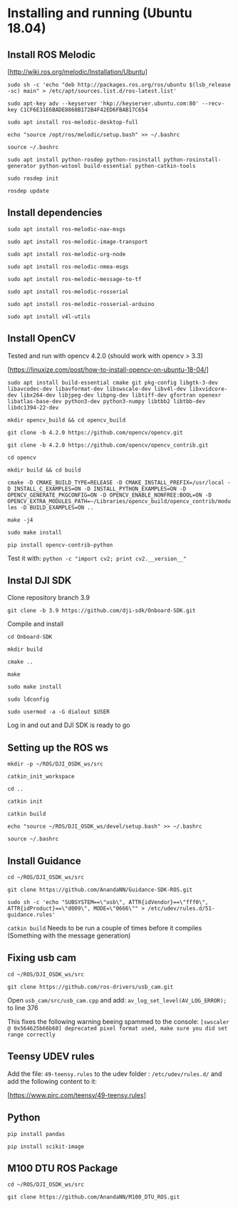 # Installing and running (Ubuntu 18.04)

## Install ROS Melodic
[http://wiki.ros.org/melodic/Installation/Ubuntu]

`sudo sh -c 'echo "deb http://packages.ros.org/ros/ubuntu $(lsb_release -sc) main" > /etc/apt/sources.list.d/ros-latest.list'`

`sudo apt-key adv --keyserver 'hkp://keyserver.ubuntu.com:80' --recv-key C1CF6E31E6BADE8868B172B4F42ED6FBAB17C654`

`sudo apt install ros-melodic-desktop-full`

`echo "source /opt/ros/melodic/setup.bash" >> ~/.bashrc`

`source ~/.bashrc`

`sudo apt install python-rosdep python-rosinstall python-rosinstall-generator python-wstool build-essential python-catkin-tools`

`sudo rosdep init`

`rosdep update`


## Install dependencies

`sudo apt install ros-melodic-nav-msgs`

`sudo apt install ros-melodic-image-transport`

`sudo apt install ros-melodic-urg-node`

`sudo apt install ros-melodic-nmea-msgs`

`sudo apt install ros-melodic-message-to-tf`

`sudo apt install ros-melodic-rosserial`

`sudo apt install ros-melodic-rosserial-arduino`

`sudo apt install v4l-utils`

## Install OpenCV

Tested and run with opencv 4.2.0 (should work with opencv > 3.3)

[https://linuxize.com/post/how-to-install-opencv-on-ubuntu-18-04/]

`sudo apt install build-essential cmake git pkg-config libgtk-3-dev libavcodec-dev libavformat-dev libswscale-dev libv4l-dev libxvidcore-dev libx264-dev libjpeg-dev libpng-dev libtiff-dev gfortran openexr libatlas-base-dev python3-dev python3-numpy libtbb2 libtbb-dev libdc1394-22-dev`

`mkdir opencv_build && cd opencv_build`

`git clone -b 4.2.0 https://github.com/opencv/opencv.git`

`git clone -b 4.2.0 https://github.com/opencv/opencv_contrib.git`

`cd opencv`

`mkdir build && cd build`

`cmake -D CMAKE_BUILD_TYPE=RELEASE -D CMAKE_INSTALL_PREFIX=/usr/local -D INSTALL_C_EXAMPLES=ON -D INSTALL_PYTHON_EXAMPLES=ON -D OPENCV_GENERATE_PKGCONFIG=ON -D OPENCV_ENABLE_NONFREE:BOOL=ON -D OPENCV_EXTRA_MODULES_PATH=~/Libraries/opencv_build/opencv_contrib/modules -D BUILD_EXAMPLES=ON ..`

`make -j4`

`sudo make install`

`pip install opencv-contrib-python`

Test it with: `python -c "import cv2; print cv2.__version__"`

## Instal DJI SDK

Clone repository branch 3.9

`git clone -b 3.9 https://github.com/dji-sdk/Onboard-SDK.git`

Compile and install 

`cd Onboard-SDK`

`mkdir build`

`cmake ..`

`make`

`sudo make install`

`sudo ldconfig`

`sudo usermod -a -G dialout $USER`

Log in and out and DJI SDK is ready to go

## Setting up the ROS ws

`mkdir -p ~/ROS/DJI_OSDK_ws/src`

`catkin_init_workspace`

`cd ..`

`catkin init`

`catkin build`

`echo "source ~/ROS/DJI_OSDK_ws/devel/setup.bash" >> ~/.bashrc`

`source ~/.bashrc`

## Install Guidance

`cd ~/ROS/DJI_OSDK_ws/src`

`git clone https://github.com/AnandaNN/Guidance-SDK-ROS.git`

`sudo sh -c 'echo "SUBSYSTEM==\"usb\", ATTR{idVendor}==\"fff0\", ATTR{idProduct}==\"d009\", MODE=\"0666\"" > /etc/udev/rules.d/51-guidance.rules'`

`catkin build` Needs to be run a couple of times before it compiles (Something with the message generation)


## Fixing usb cam

`cd ~/ROS/DJI_OSDK_ws/src`

`git clone https://github.com/ros-drivers/usb_cam.git`

Open `usb_cam/src/usb_cam.cpp` and add:
`av_log_set_level(AV_LOG_ERROR);`
to line 376

This fixes the following warning beeing spammed to the console:
`[swscaler @ 0x564625b66b60] deprecated pixel format used, make sure you did set range correctly`

## Teensy UDEV rules
Add the file: `49-teensy.rules` to the udev folder : `/etc/udev/rules.d/` and add the following content to it:

[https://www.pjrc.com/teensy/49-teensy.rules]


## Python

`pip install pandas`

`pip install scikit-image`


## M100 DTU ROS Package

`cd ~/ROS/DJI_OSDK_ws/src`

`git clone https://github.com/AnandaNN/M100_DTU_ROS.git`

